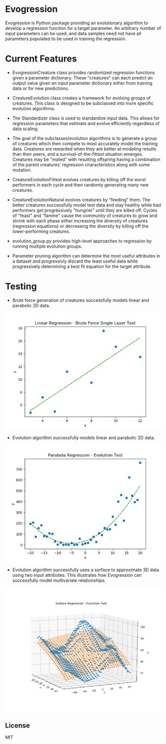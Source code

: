# Evogression

Evogression is Python package providing an evolutionary algorithm to develop a regression function for a target parameter.  An arbitrary number of input parameters can be used, and data samples need not have all parameters populated to be used in training the regression.

# Current Features

  - EvogressionCreature class provides randomized regression functions given a parameter dictionary.  These "creatures" can each predict an output value given an input parameter dictionary either from training data or for new predictions.
  - CreatureEvolution class creates a framework for evolving groups of creatures.  This class is designed to be subclassed into more specific evolution algorithms.
  - The Standardizer class is used to standardize input data.  This allows for regression parameters that estimate and evolve efficiently regardless of data scaling.

  - The goal of the subclasses/evolution algorithms is to generate a group of creatures which then compete to most accurately model the training data.  Creatures are rewarded when they are better at modeling results than their peers, and a survival-of-the-fittest situation emerges.  Creatures may be "mated" with resulting offspring having a combination of the parent creatures' regression characteristics along with some mutation.
  - CreatureEvolutionFittest evolves creatures by killing off the worst performers in each cycle and then randomly generating many new creatures.
  - CreatureEvolutionNatural evolves creatures by "feeding" them.  The better creatures successfully model test data and stay healthy while bad performers get progressively "hungrier" until they are killed off. Cycles of "feast" and "famine" cause the community of creatures to grow and shrink with each phase either increasing the diversity of creatures (regression equations) or decreasing the diversity by killing off the lower-performing creatures.

  - evolution_group.py provides high-level approaches to regression by running multiple evolution groups.
  - Parameter pruning algorithm can determine the most useful attributes in a dataset and progressivly discard the least useful data while progressively determining a best fit equation for the target attribute.

# Testing

  - Brute force generation of creatures successfully models linear and parabolic 2D data.

<img src="tests/images/linear_regression_single_layer_brute_force_test.png" width="550px">

  - Evolution algorithm successfully models linear and parabolic 2D data.

<img src="tests/images/parabola_regression_evolution_test.png" width="550px">

 - Evolution algorithm successfully uses a surface to approximate 3D data using two input attributes.  This illustrates how Evogression can successfully model multivariate relationships.

<img src="tests/images/surface_regression_evolution_test2.png" width="550px">



License
----
MIT
